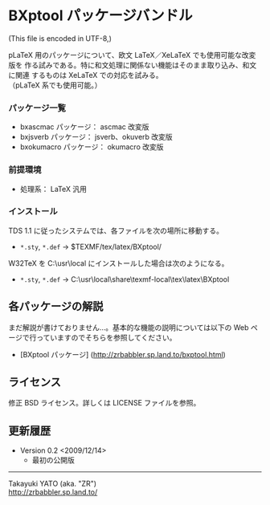 BXptool パッケージバンドル
===========================

(This file is encoded in UTF-8,)

pLaTeX 用のパッケージについて、欧文 LaTeX／XeLaTeX でも使用可能な改変版を
作る試みである。特に和文処理に関係ない機能はそのまま取り込み、和文に関連
するものは XeLaTeX での対応を試みる。  
（pLaTeX 系でも使用可能。）

### パッケージ一覧

  - bxascmac パッケージ： ascmac 改変版
  - bxjsverb パッケージ： jsverb、okuverb 改変版
  - bxokumacro パッケージ： okumacro 改変版

### 前提環境

  - 処理系： LaTeX 汎用

### インストール

TDS 1.1 に従ったシステムでは、各ファイルを次の場所に移動する。

  - `*.sty`, `*.def`  → $TEXMF/tex/latex/BXptool/

W32TeX を C:\usr\local にインストールした場合は次のようになる。

  - `*.sty`, `*.def`  → C:\usr\local\share\texmf-local\tex\latex\BXptool

各パッケージの解説
------------------

まだ解説が書けておりません…。基本的な機能の説明については以下の Web
ページで行っていますのでそちらを参照してください。

  - [BXptool パッケージ]
    (http://zrbabbler.sp.land.to/bxptool.html)

ライセンス
----------

修正 BSD ライセンス。詳しくは LICENSE ファイルを参照。

更新履歴
--------

  * Version 0.2  <2009/12/14>
      - 最初の公開版

--------------------
Takayuki YATO (aka. "ZR")  
http://zrbabbler.sp.land.to/
